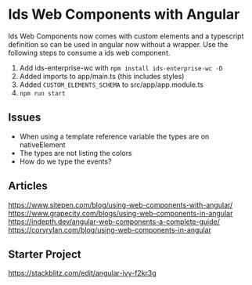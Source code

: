 # Ids Web Components with Angular

Ids Web Components now comes with custom elements and a typescript definition so can be used in angular now without a wrapper. Use the following steps to consume a ids web component.

1. Add ids-enterprise-wc with `npm install ids-enterprise-wc -D`
1. Added imports to app/main.ts (this includes styles)
1. Added `CUSTOM_ELEMENTS_SCHEMA` to src/app/app.module.ts
1. `npm run start`

## Issues

- When using a template reference variable the types are on nativeElement
- The types are not listing the colors
- How do we type the events? 

## Articles

https://www.sitepen.com/blog/using-web-components-with-angular/
https://www.grapecity.com/blogs/using-web-components-in-angular
https://indepth.dev/angular-web-components-a-complete-guide/
https://coryrylan.com/blog/using-web-components-in-angular

## Starter Project

https://stackblitz.com/edit/angular-ivy-f2kr3g